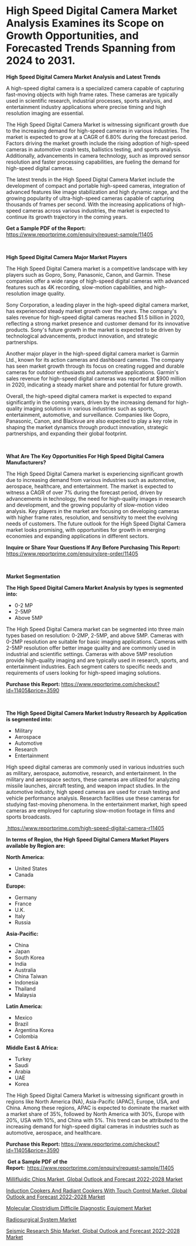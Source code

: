 <p><h1>High Speed Digital Camera Market Analysis Examines its Scope on Growth Opportunities, and Forecasted Trends Spanning from 2024 to 2031.</h1></p><p><strong>High Speed Digital Camera Market Analysis and Latest Trends</strong></p>
<p><p>A high-speed digital camera is a specialized camera capable of capturing fast-moving objects with high frame rates. These cameras are typically used in scientific research, industrial processes, sports analysis, and entertainment industry applications where precise timing and high resolution imaging are essential.</p><p>The High Speed Digital Camera Market is witnessing significant growth due to the increasing demand for high-speed cameras in various industries. The market is expected to grow at a CAGR of 6.80% during the forecast period. Factors driving the market growth include the rising adoption of high-speed cameras in automotive crash tests, ballistics testing, and sports analysis. Additionally, advancements in camera technology, such as improved sensor resolution and faster processing capabilities, are fueling the demand for high-speed digital cameras.</p><p>The latest trends in the High Speed Digital Camera Market include the development of compact and portable high-speed cameras, integration of advanced features like image stabilization and high dynamic range, and the growing popularity of ultra-high-speed cameras capable of capturing thousands of frames per second. With the increasing applications of high-speed cameras across various industries, the market is expected to continue its growth trajectory in the coming years.</p></p>
<p><strong>Get a Sample PDF of the Report:&nbsp;</strong> <a href="https://www.reportprime.com/enquiry/request-sample/11405">https://www.reportprime.com/enquiry/request-sample/11405</a></p>
<p>&nbsp;</p>
<p><strong>High Speed Digital Camera Major Market Players</strong></p>
<p><p>The High Speed Digital Camera market is a competitive landscape with key players such as Gopro, Sony, Panasonic, Canon, and Garmin. These companies offer a wide range of high-speed digital cameras with advanced features such as 4K recording, slow-motion capabilities, and high-resolution image quality.</p><p>Sony Corporation, a leading player in the high-speed digital camera market, has experienced steady market growth over the years. The company's sales revenue for high-speed digital cameras reached $1.5 billion in 2020, reflecting a strong market presence and customer demand for its innovative products. Sony's future growth in the market is expected to be driven by technological advancements, product innovation, and strategic partnerships.</p><p>Another major player in the high-speed digital camera market is Garmin Ltd., known for its action cameras and dashboard cameras. The company has seen market growth through its focus on creating rugged and durable cameras for outdoor enthusiasts and automotive applications. Garmin's sales revenue for high-speed digital cameras was reported at $900 million in 2020, indicating a steady market share and potential for future growth.</p><p>Overall, the high-speed digital camera market is expected to expand significantly in the coming years, driven by the increasing demand for high-quality imaging solutions in various industries such as sports, entertainment, automotive, and surveillance. Companies like Gopro, Panasonic, Canon, and Blackvue are also expected to play a key role in shaping the market dynamics through product innovation, strategic partnerships, and expanding their global footprint.</p></p>
<p>&nbsp;</p>
<p><strong>What Are The Key Opportunities For High Speed Digital Camera Manufacturers?</strong></p>
<p><p>The High Speed Digital Camera market is experiencing significant growth due to increasing demand from various industries such as automotive, aerospace, healthcare, and entertainment. The market is expected to witness a CAGR of over 7% during the forecast period, driven by advancements in technology, the need for high-quality images in research and development, and the growing popularity of slow-motion video analysis. Key players in the market are focusing on developing cameras with higher frame rates, resolution, and sensitivity to meet the evolving needs of customers. The future outlook for the High Speed Digital Camera market looks promising, with opportunities for growth in emerging economies and expanding applications in different sectors.</p></p>
<p><strong>Inquire or Share Your Questions If Any Before Purchasing This Report:</strong> <a href="https://www.reportprime.com/enquiry/pre-order/11405">https://www.reportprime.com/enquiry/pre-order/11405</a></p>
<p>&nbsp;</p>
<p><strong>Market Segmentation</strong></p>
<p><strong>The High Speed Digital Camera Market Analysis by types is segmented into:</strong></p>
<p><ul><li>0-2 MP</li><li>2-5MP</li><li>Above 5MP</li></ul></p>
<p><p>The High Speed Digital Camera market can be segmented into three main types based on resolution: 0-2MP, 2-5MP, and above 5MP. Cameras with 0-2MP resolution are suitable for basic imaging applications. Cameras with 2-5MP resolution offer better image quality and are commonly used in industrial and scientific settings. Cameras with above 5MP resolution provide high-quality imaging and are typically used in research, sports, and entertainment industries. Each segment caters to specific needs and requirements of users looking for high-speed imaging solutions.</p></p>
<p><strong>Purchase this Report:&nbsp;</strong><a href="https://www.reportprime.com/checkout?id=11405&price=3590">https://www.reportprime.com/checkout?id=11405&price=3590</a></p>
<p>&nbsp;</p>
<p><strong>The High Speed Digital Camera Market Industry Research by Application is segmented into:</strong></p>
<p><ul><li>Military</li><li>Aerospace</li><li>Automotive</li><li>Research</li><li>Entertainment</li></ul></p>
<p><p>High speed digital cameras are commonly used in various industries such as military, aerospace, automotive, research, and entertainment. In the military and aerospace sectors, these cameras are utilized for analyzing missile launches, aircraft testing, and weapon impact studies. In the automotive industry, high speed cameras are used for crash testing and vehicle performance analysis. Research facilities use these cameras for studying fast-moving phenomena. In the entertainment market, high speed cameras are employed for capturing slow-motion footage in films and sports broadcasts.</p></p>
<p><a href="https://www.reportprime.com/high-speed-digital-camera-r11405">&nbsp;https://www.reportprime.com/high-speed-digital-camera-r11405</a></p>
<p><strong>In terms of Region, the High Speed Digital Camera Market Players available by Region are:</strong></p>
<p>
    <p> <strong> North America: </strong>
        <ul>
            <li>United States</li>
            <li>Canada</li>
        </ul>
        </p> 
    <p> <strong> Europe: </strong>
        <ul>
            <li>Germany</li>
            <li>France</li>
            <li>U.K.</li>
            <li>Italy</li>
            <li>Russia</li>
        </ul>
        </p> 
    <p> <strong> Asia-Pacific: </strong>
        <ul>
            <li>China</li>
            <li>Japan</li>
            <li>South Korea</li>
            <li>India</li>
            <li>Australia</li>
            <li>China Taiwan</li>
            <li>Indonesia</li>
            <li>Thailand</li>
            <li>Malaysia</li>
        </ul>
        </p> 
    <p> <strong> Latin America: </strong>
        <ul>
            <li>Mexico</li>
            <li>Brazil</li>
            <li>Argentina Korea</li>
            <li>Colombia</li>
        </ul>
        </p> 
    <p> <strong> Middle East & Africa: </strong>
        <ul>
            <li>Turkey</li>
            <li>Saudi</li>
            <li>Arabia</li>
            <li>UAE</li>
            <li>Korea</li>
        </ul>
    </p>
    </p>
<p><p>The High Speed Digital Camera Market is witnessing significant growth in regions like North America (NA), Asia-Pacific (APAC), Europe, USA, and China. Among these regions, APAC is expected to dominate the market with a market share of 35%, followed by North America with 30%, Europe with 20%, USA with 10%, and China with 5%. This trend can be attributed to the increasing demand for high-speed digital cameras in industries such as automotive, aerospace, and healthcare.</p></p>
<p><strong>Purchase this Report: </strong><a href="https://www.reportprime.com/checkout?id=11405&price=3590">https://www.reportprime.com/checkout?id=11405&price=3590</a></p>
<p>&nbsp;<strong>Get a Sample PDF of the Report:&nbsp;&nbsp;</strong><a href="https://www.reportprime.com/enquiry/request-sample/11405">https://www.reportprime.com/enquiry/request-sample/11405</a></p>
<p><strong></strong></p>
<p><p><a href="https://issuu.com/reportprime-2/docs/millifluidic-chips-market-global-ou_d8c541dc9001cf">Millifluidic Chips Market, Global Outlook and Forecast 2022-2028 Market</a></p><p><a href="https://www.linkedin.com/pulse/global-induction-cookers-radiant-touch-control-market-outlook-forecast-f2p8e?trackingId=ON%2BGIBDdpenusuIQe9iIow%3D%3D">Induction Cookers And Radiant Cookers With Touch Control Market, Global Outlook and Forecast 2022-2028 Market</a></p><p><a href="https://github.com/bmorecock/Market-Research-Report-List-5/blob/main/molecular-clostridium-difficile-diagnostic-equipment-market.md">Molecular Clostridium Difficile Diagnostic Equipment Market</a></p><p><a href="https://medium.com/@zandould67856/radiosurgical-system-market-strategic-insights-product-evolution-and-market-segmentation-in-the-c557fe5c7b0e">Radiosurgical System Market</a></p><p><a href="https://www.linkedin.com/pulse/seismic-research-ship-market-global-outlook-forecast-2022-2028-b70qe?trackingId=qcQZMRisPYhoMoOKYCTp9g%3D%3D">Seismic Research Ship Market, Global Outlook and Forecast 2022-2028 Market</a></p></p>
